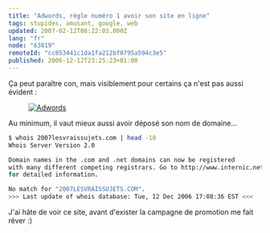 ```yaml
---
title: "Adwords, règle numéro 1 avoir son site en ligne"
tags: stupides, amusant, google, web
updated: 2007-02-12T08:22:03.000Z
lang: "fr"
node: "63819"
remoteId: "cc853441c1da1fa212bf0795a594c3e5"
published: 2006-12-12T23:25:23+01:00
---
```

 
Ça peut paraître con, mais visiblement pour certains ça n'est pas aussi évident :

 


<figure class="object-center"><a href="/images/adwords.png"><img loading="lazy" src="/images/660x/adwords.png" alt="Adwords">
</a></figure>




 
Au minimum, il vaut mieux aussi avoir déposé son nom de domaine…

 ``` bash
$ whois 2007lesvraissujets.com | head -10
Whois Server Version 2.0

Domain names in the .com and .net domains can now be registered
with many different competing registrars. Go to http://www.internic.net
for detailed information.

No match for "2007LESVRAISSUJETS.COM".
>>> Last update of whois database: Tue, 12 Dec 2006 17:08:36 EST <<<
```

 
J'ai hâte de voir ce site, avant d'exister la campagne de promotion me fait rêver :)

